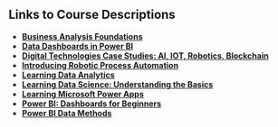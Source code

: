 ## Links to Course Descriptions

 - **[Business Analysis Foundations](https://www.linkedin.com/learning/business-analysis-foundations-4 "Course Description")**
 - **[Data Dashboards in Power BI](https://www.linkedin.com/learning/data-dashboards-in-power-bi "Course Description")** 
 - **[Digital Technologies Case Studies: AI, IOT, Robotics, Blockchain](https://www.linkedin.com/learning/digital-technologies-case-studies-ai-iot-robotics-blockchain "Course Description")**
  - **[Introducing Robotic Process Automation](https://www.linkedin.com/learning/introducing-robotic-process-automation "Course Description")**
  - **[Learning Data Analytics](https://www.linkedin.com/learning/learning-data-analytics-1-foundations "Course Description")**
  - **[Learning Data Science: Understanding the Basics](https://www.linkedin.com/learning/learning-data-science-understanding-the-basics "Course Description")**
  - **[Learning Microsoft Power Apps](https://www.linkedin.com/learning/learning-microsoft-power-apps "Course Description")**
  - **[Power BI: Dashboards for Beginners](https://www.linkedin.com/learning/power-bi-dashboards-for-beginners "Course Description")**
  - **[Power BI Data Methods](https://www.linkedin.com/learning/power-bi-data-methods "Course Description")**
